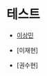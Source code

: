# 테스트

- [이상민](https://palm-albacore-4cb.notion.site/2-d9fc05d15e374867aeb88319af866210?pvs=4)

- [이재현]

- [권수현]
